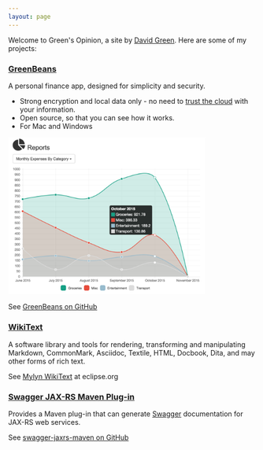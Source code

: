 ```yaml
---
layout: page
---
```


Welcome to Green's Opinion, a site by [David Green](about).  Here are some of my projects:

### [GreenBeans](https://github.com/greensopinion/greenbeans)

A personal finance app, designed for simplicity and security.

* Strong encryption and local data only - no need to [trust the cloud](http://www.informationisbeautiful.net/visualizations/worlds-biggest-data-breaches-hacks/) with your information.
* Open source, so that you can see how it works.
* For Mac and Windows

<div class="well">
<img src="images/greenbeans-report.png" class="img-rounded" width="400px"/>
</div>

See [GreenBeans on GitHub](https://github.com/greensopinion/greenbeans)

### [WikiText](https://wiki.eclipse.org/Mylyn/WikiText)

A software library and tools for rendering, transforming and manipulating Markdown, CommonMark, Asciidoc, Textile, HTML, Docbook, Dita, and may other forms of rich text.

See [Mylyn WikiText](https://wiki.eclipse.org/Mylyn/WikiText) at eclipse.org

### [Swagger JAX-RS Maven Plug-in](https://github.com/dgreen99/swagger-jaxrs-maven)

Provides a Maven plug-in that can generate [Swagger](http://swagger.io) documentation for JAX-RS web services.

See [swagger-jaxrs-maven on GitHub](https://github.com/dgreen99/swagger-jaxrs-maven)
